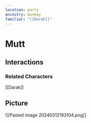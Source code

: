 ```yaml
---
location: party
ancestry: monkey
familiar: "[[Darak]]"
---
```


# Mutt

## Interactions


### Related Characters
[[Darak]]

## Picture
![[Pasted image 20240312193104.png]]
